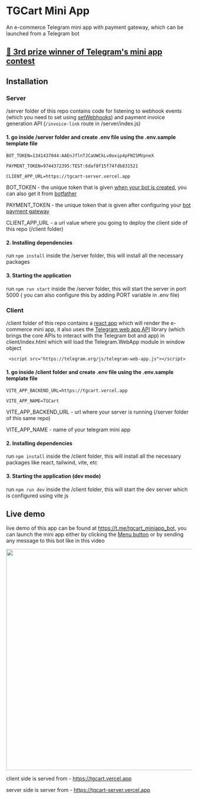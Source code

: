 # TGCart Mini App

An e-commerce Telegram mini app with payment gateway, which can be launched from a Telegram bot 

## [🥉 3rd prize winner of Telegram's mini app contest](https://contest.com/mini-apps/entry4446)



## Installation


### Server

/server folder of this repo contains code for listening to webhook events (which you need to set using [setWebhooks](https://core.telegram.org/bots/webapps#launching-mini-apps-from-the-menu-button)) and payment invoice generation API (`/invoice-link` route in /server/index.js)


#### 1. go inside /server folder and create .env file using the .env.sample template file

```
BOT_TOKEN=1341437044:AAEnJflnTJCaUWCkLv0oxip4pFNISMVpneX

PAYMENT_TOKEN=9744372395:TEST:6daf8f15f74fdb831521

CLIENT_APP_URL=https://tgcart-server.vercel.app
```

BOT_TOKEN - the unique token that is given [when your bot is created](https://core.telegram.org/bots/features#botfather), you can also get it from [botfather](https://t.me/botfather)

PAYMENT_TOKEN - the unique token that is given after configuring your [bot payment gateway](https://core.telegram.org/bots/payments)

CLIENT_APP_URL - a url value where you going to deploy the client side of this repo (/client folder)


#### 2. Installing dependencies

run `npm install` inside the /server folder, this will install all the necessary packages


#### 3. Starting the application

run `npm run start` inside the /server folder, this will start the server in port 5000 ( you can also configure this by adding PORT variable in .env file)


### Client

/client folder of this repo contains a [react app](https://react.dev/) which will render the e-commerce mini app, it also uses the [Telegram web app API](https://core.telegram.org/bots/webapps#initializing-mini-apps) library (which brings the core APIs to interact with the Telegram bot and app) in client/index.html which will load the Telegram.WebApp module in window object 
```
 <script src="https://telegram.org/js/telegram-web-app.js"></script>
```

#### 1. go inside /client folder and create .env file using the .env.sample template file

```
VITE_APP_BACKEND_URL=https://tgcart.vercel.app

VITE_APP_NAME=TGCart
```

VITE_APP_BACKEND_URL - url where your server is running (/server folder of this same repo) 

VITE_APP_NAME - name of your telegram mini app


#### 2. Installing dependencies

run `npm install` inside the /client folder, this will install all the necessary packages like react, tailwind, vite, etc


#### 3. Starting the application (dev mode)

run `npm run dev` inside the /client folder, this will start the dev server which is configured using vite js


## Live demo

live demo of this app can be found at https://t.me/tgcart_miniapp_bot, you can launch the mini app either by clicking the [Menu button](https://core.telegram.org/bots/webapps#launching-mini-apps-from-the-menu-button) or by sending any message to this bot like in this video


<img height="600" src="https://camo.githubusercontent.com/d8f0a9eee2972fcf8f95201f94844834b2c619c9a87a0cd70ab87d0c779ef862/68747470733a2f2f73362e67696679752e636f6d2f696d616765732f533632577a2e676966" />

client side is served from - https://tgcart.vercel.app

server side is server from - https://tgcart-server.vercel.app












